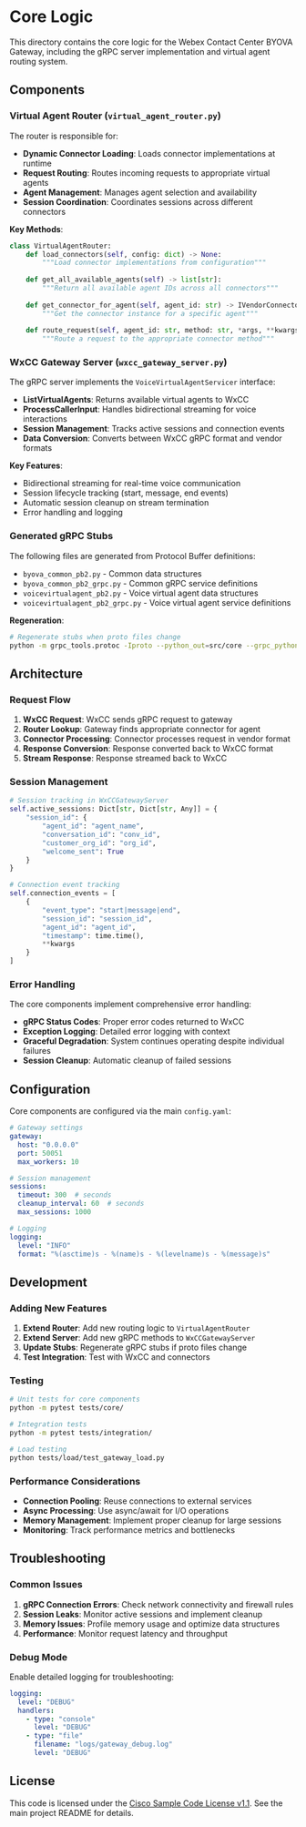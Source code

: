 # Core Logic

This directory contains the core logic for the Webex Contact Center BYOVA Gateway, including the gRPC server implementation and virtual agent routing system.

## Components

### Virtual Agent Router (`virtual_agent_router.py`)

The router is responsible for:
- **Dynamic Connector Loading**: Loads connector implementations at runtime
- **Request Routing**: Routes incoming requests to appropriate virtual agents
- **Agent Management**: Manages agent selection and availability
- **Session Coordination**: Coordinates sessions across different connectors

**Key Methods**:
```python
class VirtualAgentRouter:
    def load_connectors(self, config: dict) -> None:
        """Load connector implementations from configuration"""
    
    def get_all_available_agents(self) -> list[str]:
        """Return all available agent IDs across all connectors"""
    
    def get_connector_for_agent(self, agent_id: str) -> IVendorConnector:
        """Get the connector instance for a specific agent"""
    
    def route_request(self, agent_id: str, method: str, *args, **kwargs) -> Any:
        """Route a request to the appropriate connector method"""
```

### WxCC Gateway Server (`wxcc_gateway_server.py`)

The gRPC server implements the `VoiceVirtualAgentServicer` interface:

- **ListVirtualAgents**: Returns available virtual agents to WxCC
- **ProcessCallerInput**: Handles bidirectional streaming for voice interactions
- **Session Management**: Tracks active sessions and connection events
- **Data Conversion**: Converts between WxCC gRPC format and vendor formats

**Key Features**:
- Bidirectional streaming for real-time voice communication
- Session lifecycle tracking (start, message, end events)
- Automatic session cleanup on stream termination
- Error handling and logging

### Generated gRPC Stubs

The following files are generated from Protocol Buffer definitions:

- `byova_common_pb2.py` - Common data structures
- `byova_common_pb2_grpc.py` - Common gRPC service definitions
- `voicevirtualagent_pb2.py` - Voice virtual agent data structures
- `voicevirtualagent_pb2_grpc.py` - Voice virtual agent service definitions

**Regeneration**:
```bash
# Regenerate stubs when proto files change
python -m grpc_tools.protoc -Iproto --python_out=src/core --grpc_python_out=src/core proto/byova_common.proto proto/voicevirtualagent.proto
```

## Architecture

### Request Flow

1. **WxCC Request**: WxCC sends gRPC request to gateway
2. **Router Lookup**: Gateway finds appropriate connector for agent
3. **Connector Processing**: Connector processes request in vendor format
4. **Response Conversion**: Response converted back to WxCC format
5. **Stream Response**: Response streamed back to WxCC

### Session Management

```python
# Session tracking in WxCCGatewayServer
self.active_sessions: Dict[str, Dict[str, Any]] = {
    "session_id": {
        "agent_id": "agent_name",
        "conversation_id": "conv_id",
        "customer_org_id": "org_id",
        "welcome_sent": True
    }
}

# Connection event tracking
self.connection_events = [
    {
        "event_type": "start|message|end",
        "session_id": "session_id",
        "agent_id": "agent_id",
        "timestamp": time.time(),
        **kwargs
    }
]
```

### Error Handling

The core components implement comprehensive error handling:

- **gRPC Status Codes**: Proper error codes returned to WxCC
- **Exception Logging**: Detailed error logging with context
- **Graceful Degradation**: System continues operating despite individual failures
- **Session Cleanup**: Automatic cleanup of failed sessions

## Configuration

Core components are configured via the main `config.yaml`:

```yaml
# Gateway settings
gateway:
  host: "0.0.0.0"
  port: 50051
  max_workers: 10

# Session management
sessions:
  timeout: 300  # seconds
  cleanup_interval: 60  # seconds
  max_sessions: 1000

# Logging
logging:
  level: "INFO"
  format: "%(asctime)s - %(name)s - %(levelname)s - %(message)s"
```

## Development

### Adding New Features

1. **Extend Router**: Add new routing logic to `VirtualAgentRouter`
2. **Extend Server**: Add new gRPC methods to `WxCCGatewayServer`
3. **Update Stubs**: Regenerate gRPC stubs if proto files change
4. **Test Integration**: Test with WxCC and connectors

### Testing

```bash
# Unit tests for core components
python -m pytest tests/core/

# Integration tests
python -m pytest tests/integration/

# Load testing
python tests/load/test_gateway_load.py
```

### Performance Considerations

- **Connection Pooling**: Reuse connections to external services
- **Async Processing**: Use async/await for I/O operations
- **Memory Management**: Implement proper cleanup for large sessions
- **Monitoring**: Track performance metrics and bottlenecks

## Troubleshooting

### Common Issues

1. **gRPC Connection Errors**: Check network connectivity and firewall rules
2. **Session Leaks**: Monitor active sessions and implement cleanup
3. **Memory Issues**: Profile memory usage and optimize data structures
4. **Performance**: Monitor request latency and throughput

### Debug Mode

Enable detailed logging for troubleshooting:

```yaml
logging:
  level: "DEBUG"
  handlers:
    - type: "console"
      level: "DEBUG"
    - type: "file"
      filename: "logs/gateway_debug.log"
      level: "DEBUG"
```

## License

This code is licensed under the [Cisco Sample Code License v1.1](../LICENSE). See the main project README for details. 